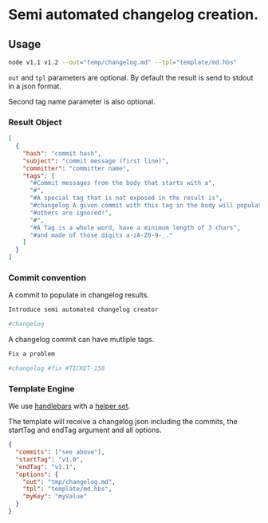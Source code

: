 # Semi automated changelog creation.

## Usage

~~~bash
node v1.1 v1.2 --out="temp/changelog.md" --tpl="template/md.hbs"
~~~

`out` and `tpl` parameters are optional. By default the result is
send to stdout in a json format.

Second tag name parameter is also optional.

### Result Object

~~~json
[
  {
    "hash": "commit hash",
    "subject": "commit message (first line)",
    "committer": "committer name",
    "tags": [
      "#Commit messages from the body that starts with a",
      "#",
      "#A special tag that is not exposed in the result is",
      "#changelog A given commit with this tag in the body will populate the changelog",
      "#others are ignored!",
      "#",
      "#A Tag is a whole word, have a minimum length of 3 chars",
      "#and made of those digits a-zA-Z0-9-_."
    ]
  }
]
~~~

### Commit convention

A commit to populate in changelog results.
~~~bash
Introduce semi automated changelog creator

#changelog
~~~

A changelog commit can have mutliple tags.
~~~bash
Fix a problem

#changelog #fix #TICKET-158
~~~


### Template Engine

We use [handlebars](http://handlebarsjs.com/) with a [helper set](https://github.com/helpers/handlebars-helpers).

The template will receive a changelog json including the commits, the startTag and endTag argument and all options.

~~~json
{
  "commits": ["see above"],
  "startTag": "v1.0",
  "endTag": "v1.1",
  "options": {
    "out": "tmp/changelog.md",
    "tpl": "template/md.hbs",
    "myKey": "myValue"
  }
}
~~~
